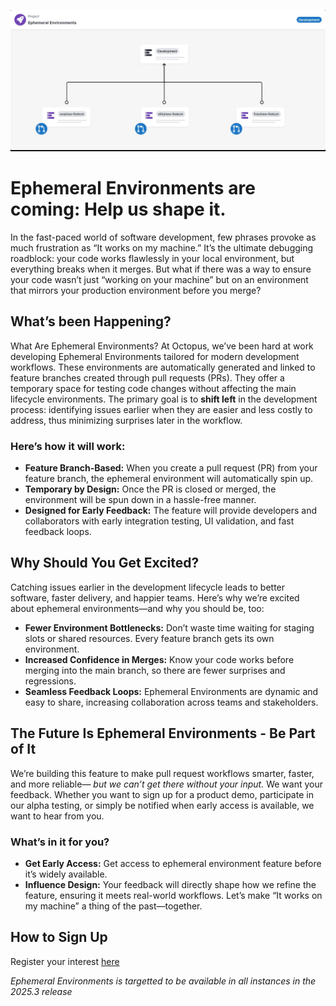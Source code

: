 ![ephemeral environments set up based development environment](friendly-neighbourhood-designer.jpg)
# Ephemeral Environments are coming: Help us shape it.

In the fast-paced world of software development, few phrases provoke as much frustration as “It works on my machine.” It’s the ultimate debugging roadblock: your code works flawlessly in your local environment, but everything breaks when it merges. But what if there was a way to ensure your code wasn’t just “working on your machine” but on an environment that mirrors your production environment before you merge?

## What’s been Happening?
What Are Ephemeral Environments? At Octopus, we’ve been hard at work developing Ephemeral Environments tailored for modern development workflows. These environments are automatically generated and linked to feature branches created through pull requests (PRs). They offer a temporary space for testing code changes without affecting the main lifecycle environments. 
The primary goal is to **shift left** in the development process: identifying issues earlier when they are easier and less costly to address, thus minimizing surprises later in the workflow. 
### Here’s how it will work:
- **Feature Branch-Based:** When you create a pull request (PR) from your feature branch, the ephemeral environment will automatically spin up.
- **Temporary by Design:** Once the PR is closed or merged, the environment will be spun down in a hassle-free manner.
- **Designed for Early Feedback:** The feature will provide developers and collaborators with early integration testing, UI validation, and fast feedback loops.

## Why Should You Get Excited?
Catching issues earlier in the development lifecycle leads to better software, faster delivery, and happier teams. Here’s why we’re excited about ephemeral environments—and why you should be, too:
- **Fewer Environment Bottlenecks:** Don’t waste time waiting for staging slots or shared resources. Every feature branch gets its own environment.
- **Increased Confidence in Merges:** Know your code works before merging into the main branch, so there are fewer surprises and regressions.
- **Seamless Feedback Loops:** Ephemeral Environments are dynamic and easy to share, increasing collaboration across teams and stakeholders.

## The Future Is Ephemeral Environments - Be Part of It
We’re building this feature to make pull request workflows smarter, faster, and more reliable— *but we can’t get there without your input.*
We want your feedback. Whether you want to sign up for a product demo, participate in our alpha testing, or simply be notified when early access is available, we want to hear from you.
### What’s in it for you?
- **Get Early Access:** Get access to ephemeral environment feature before it’s widely available.
- **Influence Design:** Your feedback will directly shape how we refine the feature, ensuring it meets real-world workflows.
Let’s make “It works on my machine” a thing of the past—together.

## How to Sign Up
Register your interest [here](https://admin.typeform.com/form/ZOia9Aje/create?block=9ded49c0-1887-400a-a9ba-5e2ae8aab68d)

*Ephemeral Environments is targetted to be available in all instances in the 2025.3 release* 
